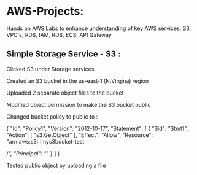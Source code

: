 # AWS-Projects: 
Hands on AWS Labs to enhance understanding of key AWS services: S3, VPC's, RDS, IAM, RDS, ECS, API Gateway

## Simple Storage Service - S3 :

Clicked S3 under Storage services

Created an S3 bucket in the us-east-1 (N.Virgina) region

Uploaded 2 separate object files to the bucket  

Modified object permission to make the S3 bucket public  

Changed bucket policy to public to : 

{ 
   "Id": "Policy1", 
   "Version": "2012-10-17", 
   "Statement": [ 
      { 
         "Sid": "Stmt1", 
         "Action": [ 
            "s3:GetObject" 
         ], 
         "Effect": "Allow", 
         "Resource": "arn:aws:s3:::mys3bucket-test 

/*", 
         "Principal": "*" 
      } 
   ] 
} 

Tested public object by uploading a file  
